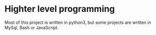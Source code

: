 # Highter level programming 

Most of this project is written in python3, but some projects are written in MySql, Bash or JavaScript.  
